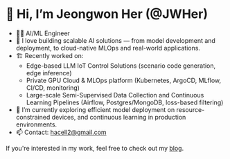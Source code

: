 # 👋 Hi, I’m Jeongwon Her (@JWHer)

- 🧑‍💻 AI/ML Engineer  
- 🚀 I love building scalable AI solutions — from model development and deployment, to cloud-native MLOps and real-world applications.
- 🏗️ Recently worked on:
  - Edge-based LLM IoT Control Solutions (scenario code generation, edge inference)
  - Private GPU Cloud & MLOps platform (Kubernetes, ArgoCD, MLflow, CI/CD, monitoring)
  - Large-scale Semi-Supervised Data Collection and Continuous Learning Pipelines (Airflow, Postgres/MongoDB, loss-based filtering)
- 🌱 I’m currently exploring efficient model deployment on resource-constrained devices, and continuous learning in production environments.
- 📫 Contact: hacell2@gmail.com

If you're interested in my work, feel free to check out my [blog](https://jwher.github.io/posts).

<!---
JWHer/JWHer is a ✨ special ✨ repository because its `README.md` (this file) appears on your GitHub profile.
You can click the Preview link to take a look at your changes.
--->

